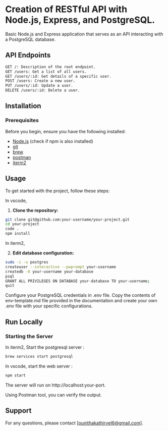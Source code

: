 # Creation of RESTful API with Node.js, Express, and PostgreSQL.

Basic Node.js and Express application that serves as an API interacting with a PostgreSQL database.

## API Endpoints

```bash
GET /: Description of the root endpoint.
GET /users: Get a list of all users.
GET /users/:id: Get details of a specific user.
POST /users: Create a new user.
PUT /users/:id: Update a user.
DELETE /users/:id: Delete a user.
```

## Installation

### Prerequisites

Before you begin, ensure you have the following installed:

- [Node.js](https://nodejs.org/) (check if npm is also installed)
- [git](https://git-scm.com/download/mac)
- [brew](https://brew.sh/)
- [postman](https://www.postman.com/downloads/)
- [iterm2](https://iterm2.com/)

## Usage

To get started with the project, follow these steps:

In vscode,

1. **Clone the repository:**

```bash
git clone git@github.com:your-username/your-project.git
cd your-project
code .
npm install
```

In iterm2,

2. **Edit database configuration:**

```bash
sudo -i -u postgres
createuser --interactive --pwprompt your-username
createdb -O your-username your-database
psql
GRANT ALL PRIVILEGES ON DATABASE your-database TO your-username;
quit
```

Configure your PostgreSQL credentials in .env file. Copy the contents of env-template.md file provided in the documentation and create your own .env file with your specific configurations.

## Run Locally

### Starting the Server

In iterm2, Start the postgresql server :

```bash
brew services start postgresql
```

In vscode, start the web server :

```bash
npm start
```

The server will run on http://localhost:your-port.

Using Postman tool, you can verify the output.

## Support

For any questions, please contact [punithakathirvel6@gmail.com].
